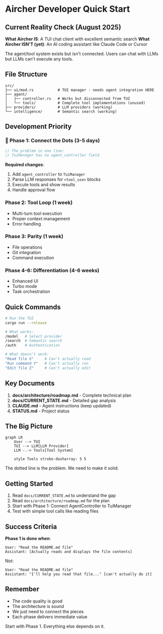 # Aircher Developer Quick Start

## Current Reality Check (August 2025)

**What Aircher IS**: A TUI chat client with excellent semantic search
**What Aircher ISN'T (yet)**: An AI coding assistant like Claude Code or Cursor

The agent/tool system exists but isn't connected. Users can chat with LLMs but LLMs can't execute any tools.

## File Structure

```
src/
├── ui/mod.rs           # TUI manager - needs agent integration HERE
├── agent/
│   ├── controller.rs   # Works but disconnected from TUI
│   └── tools/          # Complete tool implementations (unused)
├── providers/          # LLM providers (working)
└── intelligence/       # Semantic search (working)
```

## Development Priority

### 🚨 Phase 1: Connect the Dots (3-5 days)
```rust
// The problem in one line:
// TuiManager has no agent_controller field
```

**Required changes**:
1. Add `agent_controller` to `TuiManager` 
2. Parse LLM responses for `<tool_use>` blocks
3. Execute tools and show results
4. Handle approval flow

### Phase 2: Tool Loop (1 week)
- Multi-turn tool execution
- Proper context management
- Error handling

### Phase 3: Parity (1 week)  
- File operations
- Git integration
- Command execution

### Phase 4-6: Differentiation (4-6 weeks)
- Enhanced UI
- Turbo mode
- Task orchestration

## Quick Commands

```bash
# Run the TUI
cargo run --release

# What works:
/model   # Select provider
/search  # Semantic search
/auth    # Authentication

# What doesn't work:
"Read file X"     # Can't actually read
"Run command Y"   # Can't actually run
"Edit file Z"     # Can't actually edit
```

## Key Documents

1. **docs/architecture/roadmap.md** - Complete technical plan
2. **docs/CURRENT_STATE.md** - Detailed gap analysis  
3. **CLAUDE.md** - Agent instructions (keep updated)
4. **STATUS.md** - Project status

## The Big Picture

```mermaid
graph LR
    User --> TUI
    TUI --> LLM[LLM Provider]
    LLM -.-> Tools[Tool System]
    
    style Tools stroke-dasharray: 5 5
```

The dotted line is the problem. We need to make it solid.

## Getting Started

1. Read `docs/CURRENT_STATE.md` to understand the gap
2. Read `docs/architecture/roadmap.md` for the plan
3. Start with Phase 1: Connect AgentController to TuiManager
4. Test with simple tool calls like reading files

## Success Criteria

**Phase 1 is done when**:
```
User: "Read the README.md file"
Assistant: [Actually reads and displays the file contents]
```

Not:
```
User: "Read the README.md file"  
Assistant: "I'll help you read that file..." [can't actually do it]
```

## Remember

- The code quality is good
- The architecture is sound
- We just need to connect the pieces
- Each phase delivers immediate value

Start with Phase 1. Everything else depends on it.